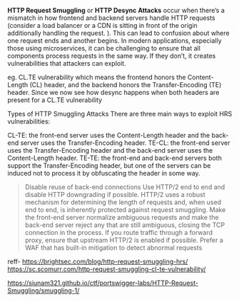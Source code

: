 **HTTP Request Smuggling** or **HTTP Desync Attacks** occur when there’s a mismatch in how frontend and backend servers handle HTTP requests (consider a load balancer or a CDN is sitting in front of the origin additionally handling the request. ). This can lead to confusion about where one request ends and another begins. In modern applications, especially those using microservices, it can be challenging to ensure that all components process requests in the same way. If they don’t, it creates vulnerabilities that attackers can exploit.


eg. CL.TE vulnerability which means the frontend honors the Content-Length (CL) header, and the backend honors the Transfer-Encoding (TE) header. Since we now see how desync happens when both headers are present for a CL.TE vulnerability

Types of HTTP Smuggling Attacks
There are three main ways to exploit HRS vulnerabilities:

CL-TE: the front-end server uses the Content-Length header and the back-end server uses the Transfer-Encoding header.
TE-CL: the front-end server uses the Transfer-Encoding header and the back-end server uses the Content-Length header.
TE-TE: the front-end and back-end servers both support the Transfer-Encoding header, but one of the servers can be induced not to process it by obfuscating the header in some way.


> Disable reuse of back-end connections
> Use HTTP/2 end to end and disable HTTP downgrading if possible. HTTP/2 uses a robust mechanism for determining the length of requests and, when used end to end, is inherently protected against request smuggling.
> Make the front-end server normalize ambiguous requests and make the back-end server reject any that are still ambiguous, closing the TCP connection in the process.
> If you route traffic through a forward proxy, ensure that upstream HTTP/2 is enabled if possible.
> Prefer a WAF that has built-in mitigation to detect abnormal requests

reff-
https://brightsec.com/blog/http-request-smuggling-hrs/
https://sc.scomurr.com/http-request-smuggling-cl-te-vulnerability/

https://siunam321.github.io/ctf/portswigger-labs/HTTP-Request-Smuggling/smuggling-1/
